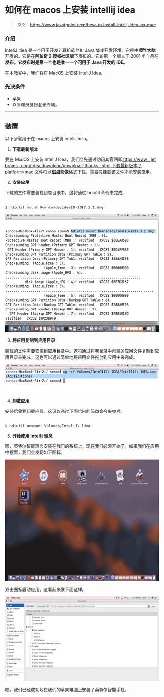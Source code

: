 # 如何在 macos 上安装 intellij idea

> 原文：<https://www.javatpoint.com/how-to-install-intelij-idea-on-mac>

### 介绍

InteliJ Idea 是一个用于开发计算机软件的 Java 集成开发环境。它是由**喷气大脑**开发的。它是在**阿帕奇 2 授权社区版**下发布的。它的第一个版本于 2001 年 1 月在**发布。它发布时是第一个也是唯一一个可用于 Java 开发的 IDE。**

在本教程中，我们将在 MacOS 上安装 InteliJ Idea。

### 先决条件

*   苹果
*   以管理员身份登录终端。

* * *

## 装置

以下步骤用于在 macos 上安装 intellij idea。

1) **下载最新版本**

要在 MacOS 上安装 InteliJ Idea，我们会先通过访问其官网即[https://www . jet brains . com/Idea/download/download-thanks . html 下载最新版本？platform=mac](https://www.jetbrains.com/idea/download/download-thanks.html?platform=mac) 文件将以**磁盘映像**格式下载，需要先挂载该文件才能安装应用。

2) **安装应用**

下载的文件需要装载到卷目录中。这将通过 hdiutil 命令来完成。

```

$ hdiutil mount Downloads/ideaIU-2017.3.1.dmg 

```

![Macos InteliJ Idea 1](img/0e1159d807317185c6b113d1ed8c9815.png)

3) **将应用复制到应用目录**

装载的文件需要安装到应用目录中。这将通过将卷目录中创建的应用文件复制到应用目录来完成。这也可以通过简单地将应用文件拖放到应用中来完成。

![Macos InteliJ Idea 2](img/6a0faba1352f3e9bf51da67a2a7b9476.png)

4) **卸载应用**

安装后需要卸载应用。这可以通过下面给出的简单命令来完成。

```

$ hdiutil unmount Volumes/InteliJ\ Idea 

```

5) **开始使用 intellij 理念**

嗯，英特尔智能理念安装在我们的系统上。现在我们必须开始了。如果我们在应用中搜索，我们会发现如下图标。

![Macos InteliJ Idea 3](img/fcdfc6f57b766c5c22ea90c423954178.png)

双击图标启动应用。这看起来像下面这样。

![Macos InteliJ Idea 4](img/d25a551988842779e7a951aa2e59e659.png)

嗯，我们已经成功地在我们的苹果电脑上安装了英特尔智能手机。